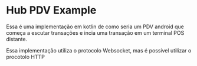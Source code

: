 # Hub PDV Example

Essa é uma implementação em kotlin de como seria um PDV android que começa a escutar transações e incia uma transação em um terminal POS distante.

Essa implementação utiliza o protocolo Websocket, mas é possivel utilizar o procotolo HTTP